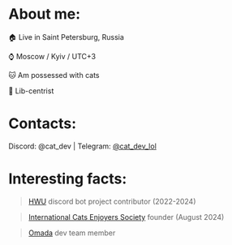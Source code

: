 # About me:
🏠 Live in Saint Petersburg, Russia

⌚️ Moscow / Kyiv / UTC+3

🐱 Am possessed with cats

🥸 Lib-centrist

# Contacts:

Discord: @cat_dev | Telegram: [@cat_dev_lol](https://telegram.me/cat_dev_lol)

# Interesting facts: 

> [HWU](https://highways2b2t.net) discord bot project contributor (2022-2024)

> [International Cats Enjoyers Society](https://discord.gg/f32UQYZ9x8) founder (August 2024)

> [Omada](https://omada.cafe) dev team member